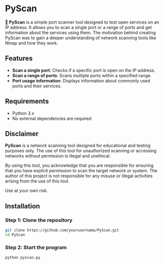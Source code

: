 # PyScan

**🐍 PyScan** is a simple port scanner tool designed to test open services on an IP address. It allows you to scan a single port or a range of ports and get information about the services using them. The motivation behind creating PyScan was to gain a deeper understanding of network scanning tools like Nmap and how they work.

## Features
- **Scan a single port**: Checks if a specific port is open on the IP address.
- **Scan a range of ports**: Scans multiple ports within a specified range.
- **Port usage information**: Displays information about commonly used ports and their services.

## Requirements

- Python 3.x
- No external dependencies are required

## Disclaimer

**PyScan** is a network scanning tool designed for educational and testing purposes only. The use of this tool for unauthorized scanning or accessing networks without permission is illegal and unethical.

By using this tool, you acknowledge that you are responsible for ensuring that you have explicit permission to scan the target network or system. The author of this project is not responsible for any misuse or illegal activities arising from the use of this tool.

Use at your own risk.


## Installation

### Step 1: Clone the repository

```bash
git clone https://github.com/yourusername/PyScan.git
cd PyScan
```

### Step 2: Start the program

```bash
python pyscan.py
```